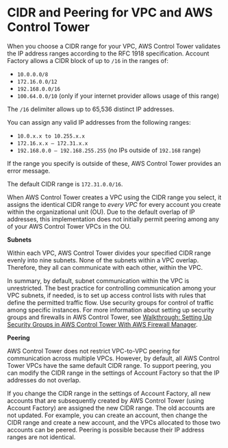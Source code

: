 # CIDR and Peering for VPC and AWS Control Tower<a name="vpc-ct-cidr"></a>

When you choose a CIDR range for your VPC, AWS Control Tower validates the IP address ranges according to the RFC 1918 specification\. Account Factory allows a CIDR block of up to `/16` in the ranges of: 
+ `10.0.0.0/8`
+ `172.16.0.0/12`
+ `192.168.0.0/16`
+ `100.64.0.0/10` \(only if your internet provider allows usage of this range\)

The `/16` delimiter allows up to 65,536 distinct IP addresses\.

You can assign any valid IP addresses from the following ranges:
+ `10.0.x.x to 10.255.x.x`
+ `172.16.x.x – 172.31.x.x`
+ `192.168.0.0 – 192.168.255.255` \(no IPs outside of `192.168` range\)

If the range you specify is outside of these, AWS Control Tower provides an error message\.

The default CIDR range is `172.31.0.0/16`\.

When AWS Control Tower creates a VPC using the CIDR range you select, it assigns the identical CIDR range to *every VPC* for every account you create within the organizational unit \(OU\)\. Due to the default overlap of IP addresses, this implementation does not initially permit peering among any of your AWS Control Tower VPCs in the OU\.

**Subnets**

Within each VPC, AWS Control Tower divides your specified CIDR range evenly into nine subnets\. None of the subnets within a VPC overlap\. Therefore, they all can communicate with each other, within the VPC\.

In summary, by default, subnet communication within the VPC is unrestricted\. The best practice for controlling communication among your VPC subnets, if needed, is to set up access control lists with rules that define the permitted traffic flow\. Use security groups for control of traffic among specific instances\. For more information about setting up security groups and firewalls in AWS Control Tower, see [Walkthrough: Setting Up Security Groups in AWS Control Tower With AWS Firewall Manager](firewall-setup-walkthrough.md)\.

**Peering**

AWS Control Tower does not restrict VPC\-to\-VPC peering for communication across multiple VPCs\. However, by default, all AWS Control Tower VPCs have the same default CIDR range\. To support peering, you can modify the CIDR range in the settings of Account Factory so that the IP addresses do not overlap\.

If you change the CIDR range in the settings of Account Factory, all new accounts that are subsequently created by AWS Control Tower \(using Account Factory\) are assigned the new CIDR range\. The old accounts are not updated\. For example, you can create an account, then change the CIDR range and create a new account, and the VPCs allocated to those two accounts can be peered\. Peering is possible because their IP address ranges are not identical\.